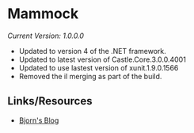 Mammock
======================================================================

_Current Version: 1.0.0.0_

* Updated to version 4 of the .NET framework.
* Updated to latest version of Castle.Core.3.0.0.4001
* Updated to use lastest version of xunit.1.9.0.1566
* Removed the il merging as part of the build.


## Links/Resources

* [Bjorn's Blog](http://blog.smithfamily.dk "Bjorn's blog")
